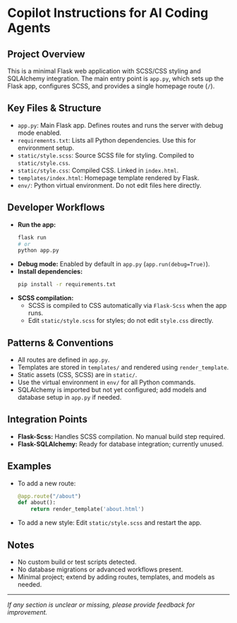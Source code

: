 # Copilot Instructions for AI Coding Agents

## Project Overview
This is a minimal Flask web application with SCSS/CSS styling and SQLAlchemy integration. The main entry point is `app.py`, which sets up the Flask app, configures SCSS, and provides a single homepage route (`/`).

## Key Files & Structure
- `app.py`: Main Flask app. Defines routes and runs the server with debug mode enabled.
- `requirements.txt`: Lists all Python dependencies. Use this for environment setup.
- `static/style.scss`: Source SCSS file for styling. Compiled to `static/style.css`.
- `static/style.css`: Compiled CSS. Linked in `index.html`.
- `templates/index.html`: Homepage template rendered by Flask.
- `env/`: Python virtual environment. Do not edit files here directly.

## Developer Workflows
- **Run the app:**
  ```bash
  flask run
  # or
  python app.py
  ```
- **Debug mode:** Enabled by default in `app.py` (`app.run(debug=True)`).
- **Install dependencies:**
  ```bash
  pip install -r requirements.txt
  ```
- **SCSS compilation:**
  - SCSS is compiled to CSS automatically via `Flask-Scss` when the app runs.
  - Edit `static/style.scss` for styles; do not edit `style.css` directly.

## Patterns & Conventions
- All routes are defined in `app.py`.
- Templates are stored in `templates/` and rendered using `render_template`.
- Static assets (CSS, SCSS) are in `static/`.
- Use the virtual environment in `env/` for all Python commands.
- SQLAlchemy is imported but not yet configured; add models and database setup in `app.py` if needed.

## Integration Points
- **Flask-Scss:** Handles SCSS compilation. No manual build step required.
- **Flask-SQLAlchemy:** Ready for database integration; currently unused.

## Examples
- To add a new route:
  ```python
  @app.route("/about")
  def about():
      return render_template('about.html')
  ```
- To add a new style:
  Edit `static/style.scss` and restart the app.

## Notes
- No custom build or test scripts detected.
- No database migrations or advanced workflows present.
- Minimal project; extend by adding routes, templates, and models as needed.

---
_If any section is unclear or missing, please provide feedback for improvement._
